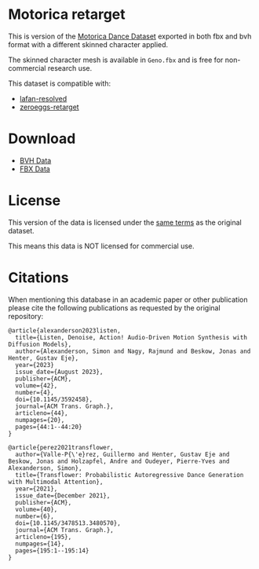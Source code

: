 Motorica retarget
=================

This is version of the [Motorica Dance Dataset](https://github.com/simonalexanderson/MotoricaDanceDataset) exported in both fbx and bvh format with a different skinned character applied.

The skinned character mesh is available in `Geno.fbx` and is free for non-commercial research use.

This dataset is compatible with:

* [lafan-resolved](https://github.com/orangeduck/lafan-resolved)
* [zeroeggs-retarget](https://github.com/orangeduck/zeroeggs-retarget)

Download
========

* [BVH Data](https://theorangeduck.com/media/uploads/Geno/motorica-retarget/bvh.zip)
* [FBX Data](https://theorangeduck.com/media/uploads/Geno/motorica-retarget/fbx.zip)

License
=======

This version of the data is licensed under the [same terms](https://github.com/simonalexanderson/MotoricaDanceDataset/blob/main/LICENSE.txt) as the original dataset.

This means this data is NOT licensed for commercial use.


Citations
=========

When mentioning this database in an academic paper or other publication please cite the following publications as requested by the original repository:

```
@article{alexanderson2023listen,
  title={Listen, Denoise, Action! Audio-Driven Motion Synthesis with Diffusion Models},
  author={Alexanderson, Simon and Nagy, Rajmund and Beskow, Jonas and Henter, Gustav Eje},
  year={2023}
  issue_date={August 2023},
  publisher={ACM},
  volume={42},
  number={4},
  doi={10.1145/3592458},
  journal={ACM Trans. Graph.},
  articleno={44},
  numpages={20},
  pages={44:1--44:20}
}

@article{perez2021transflower,
  author={Valle-P{\'e}rez, Guillermo and Henter, Gustav Eje and Beskow, Jonas and Holzapfel, Andre and Oudeyer, Pierre-Yves and Alexanderson, Simon},
  title={Transflower: Probabilistic Autoregressive Dance Generation with Multimodal Attention},
  year={2021},
  issue_date={December 2021},
  publisher={ACM},
  volume={40},
  number={6},
  doi={10.1145/3478513.3480570},
  journal={ACM Trans. Graph.},
  articleno={195},
  numpages={14},
  pages={195:1--195:14}
}
```
